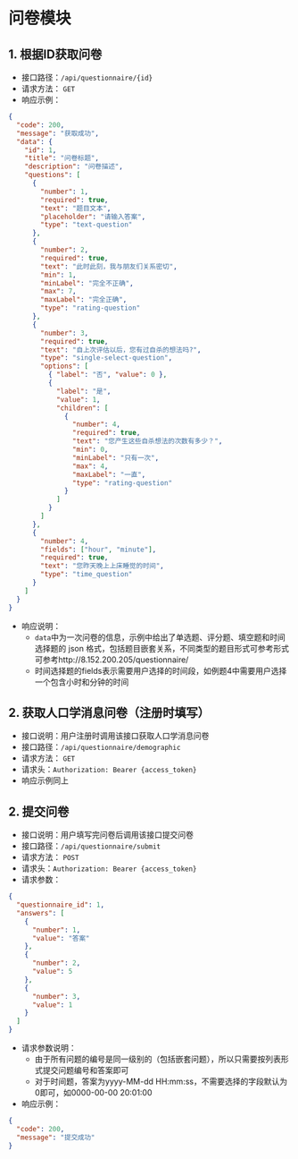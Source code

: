 ﻿# 问卷模块

## 1. 根据ID获取问卷

- 接口路径：`/api/questionnaire/{id}`
- 请求方法： `GET`
- 响应示例：

```json
{
  "code": 200,
  "message": "获取成功",
  "data": {
    "id": 1,
    "title": "问卷标题",
    "description": "问卷描述",
    "questions": [
      {
        "number": 1,
        "required": true,
        "text": "题目文本",
        "placeholder": "请输入答案",
        "type": "text-question"
      },
      {
        "number": 2,
        "required": true,
        "text": "此时此刻，我与朋友们关系密切",
        "min": 1,
        "minLabel": "完全不正确",
        "max": 7,
        "maxLabel": "完全正确",
        "type": "rating-question"
      },
      {
        "number": 3,
        "required": true,
        "text": "自上次评估以后，您有过自杀的想法吗?",
        "type": "single-select-question",
        "options": [
          { "label": "否", "value": 0 },
          {
            "label": "是",
            "value": 1,
            "children": [
              {
                "number": 4,
                "required": true,
                "text": "您产生这些自杀想法的次数有多少？",
                "min": 0,
                "minLabel": "只有一次",
                "max": 4,
                "maxLabel": "一直",
                "type": "rating-question"
              }
            ]
          }
        ]
      },
      {
        "number": 4,
        "fields": ["hour", "minute"],
        "required": true,
        "text": "您昨天晚上上床睡觉的时间",
        "type": "time_question"
      }
    ]
  }
}
```

- 响应说明：
  - `data`中为一次问卷的信息，示例中给出了单选题、评分题、填空题和时间选择题的 json 格式，包括题目嵌套关系，不同类型的题目形式可参考形式可参考http://8.152.200.205/questionnaire/
  - 时间选择题的fields表示需要用户选择的时间段，如例题4中需要用户选择一个包含小时和分钟的时间

## 2. 获取人口学消息问卷（注册时填写）

- 接口说明：用户注册时调用该接口获取人口学消息问卷
- 接口路径：`/api/questionnaire/demographic`
- 请求方法： `GET`
- 请求头：`Authorization: Bearer {access_token}`
- 响应示例同上

## 2. 提交问卷

- 接口说明：用户填写完问卷后调用该接口提交问卷
- 接口路径：`/api/questionnaire/submit`
- 请求方法： `POST`
- 请求头：`Authorization: Bearer {access_token}`
- 请求参数：

```json
{
  "questionnaire_id": 1,
  "answers": [
    {
      "number": 1,
      "value": "答案"
    },
    {
      "number": 2,
      "value": 5
    },
    {
      "number": 3,
      "value": 1
    }
  ]
}
```

- 请求参数说明：
  - 由于所有问题的编号是同一级别的（包括嵌套问题），所以只需要按列表形式提交问题编号和答案即可
  - 对于时间题，答案为yyyy-MM-dd HH:mm:ss，不需要选择的字段默认为0即可，如0000-00-00 20:01:00
- 响应示例：

```json
{
  "code": 200,
  "message": "提交成功"
}
```
